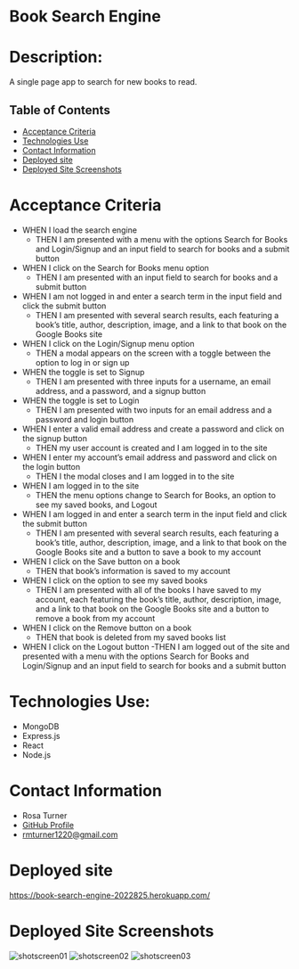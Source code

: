 # Book Search Engine

# Description:
A single page app to search for new books to read.

## Table of Contents
* [Acceptance Criteria](#acceptance-criteria)
* [Technologies Use](#technologies-use)
* [Contact Information](#contact-information)
* [Deployed site](#deployed-site)
* [Deployed Site Screenshots](#deployed-site-screenshots)


# Acceptance Criteria
* WHEN I load the search engine
    - THEN I am presented with a menu with the options Search for Books and Login/Signup and an input field to search for books and a submit button
* WHEN I click on the Search for Books menu option
    - THEN I am presented with an input field to search for books and a submit button
* WHEN I am not logged in and enter a search term in the input field and click the submit button
    - THEN I am presented with several search results, each featuring a book’s title, author, description, image, and a link to that book on the Google Books site
* WHEN I click on the Login/Signup menu option
    - THEN a modal appears on the screen with a toggle between the option to log in or sign up
* WHEN the toggle is set to Signup
    - THEN I am presented with three inputs for a username, an email address, and a password, and a signup button
* WHEN the toggle is set to Login
    - THEN I am presented with two inputs for an email address and a password and login button
* WHEN I enter a valid email address and create a password and click on the signup button
    - THEN my user account is created and I am logged in to the site
* WHEN I enter my account’s email address and password and click on the login button
    - THEN I the modal closes and I am logged in to the site
* WHEN I am logged in to the site
    - THEN the menu options change to Search for Books, an option to see my saved books, and Logout
* WHEN I am logged in and enter a search term in the input field and click the submit button
    - THEN I am presented with several search results, each featuring a book’s title, author, description, image, and a link to that book on the Google Books site and a button to save a book to my account
* WHEN I click on the Save button on a book
    - THEN that book’s information is saved to my account
* WHEN I click on the option to see my saved books
    - THEN I am presented with all of the books I have saved to my account, each featuring the book’s title, author, description, image, and a link to that book on the Google Books site and a button to remove a book from my account
* WHEN I click on the Remove button on a book
    - THEN that book is deleted from my saved books list
* WHEN I click on the Logout button
    -THEN I am logged out of the site and presented with a menu with the options Search for Books and Login/Signup and an input field to search for books and a submit button

# Technologies Use:
* MongoDB
* Express.js
* React
* Node.js

# Contact Information
* Rosa Turner
* [GitHub Profile](https://github.com/rturner1220)
* rmturner1220@gmail.com

# Deployed site
https://book-search-engine-2022825.herokuapp.com/

# Deployed Site Screenshots
![shotscreen01](https://user-images.githubusercontent.com/101642385/192075124-e05106fc-01a8-4073-ad59-344ee77d2184.png)
![shotscreen02](https://user-images.githubusercontent.com/101642385/192075130-b4243567-ebde-42a3-9c6f-8a05d44f3d8e.png)
![shotscreen03](https://user-images.githubusercontent.com/101642385/192075136-d23f87d5-4059-4aed-ba47-96ab645bdd8d.png)


